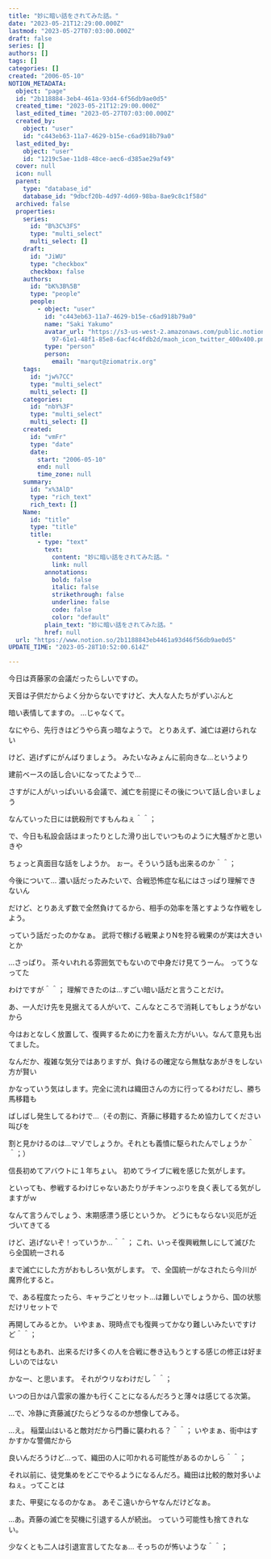 ```yaml
---
title: "妙に暗い話をされてみた話。"
date: "2023-05-21T12:29:00.000Z"
lastmod: "2023-05-27T07:03:00.000Z"
draft: false
series: []
authors: []
tags: []
categories: []
created: "2006-05-10"
NOTION_METADATA:
  object: "page"
  id: "2b118884-3eb4-461a-93d4-6f56db9ae0d5"
  created_time: "2023-05-21T12:29:00.000Z"
  last_edited_time: "2023-05-27T07:03:00.000Z"
  created_by:
    object: "user"
    id: "c443eb63-11a7-4629-b15e-c6ad918b79a0"
  last_edited_by:
    object: "user"
    id: "1219c5ae-11d8-48ce-aec6-d385ae29af49"
  cover: null
  icon: null
  parent:
    type: "database_id"
    database_id: "9dbcf20b-4d97-4d69-98ba-8ae9c8c1f58d"
  archived: false
  properties:
    series:
      id: "B%3C%3FS"
      type: "multi_select"
      multi_select: []
    draft:
      id: "JiWU"
      type: "checkbox"
      checkbox: false
    authors:
      id: "bK%3B%5B"
      type: "people"
      people:
        - object: "user"
          id: "c443eb63-11a7-4629-b15e-c6ad918b79a0"
          name: "Saki Yakumo"
          avatar_url: "https://s3-us-west-2.amazonaws.com/public.notion-static.com/3ad1c4\
            97-61e1-48f1-85e8-6acf4c4fdb2d/maoh_icon_twitter_400x400.png"
          type: "person"
          person:
            email: "marqut@ziomatrix.org"
    tags:
      id: "jw%7CC"
      type: "multi_select"
      multi_select: []
    categories:
      id: "nbY%3F"
      type: "multi_select"
      multi_select: []
    created:
      id: "vmFr"
      type: "date"
      date:
        start: "2006-05-10"
        end: null
        time_zone: null
    summary:
      id: "x%3AlD"
      type: "rich_text"
      rich_text: []
    Name:
      id: "title"
      type: "title"
      title:
        - type: "text"
          text:
            content: "妙に暗い話をされてみた話。"
            link: null
          annotations:
            bold: false
            italic: false
            strikethrough: false
            underline: false
            code: false
            color: "default"
          plain_text: "妙に暗い話をされてみた話。"
          href: null
  url: "https://www.notion.so/2b1188843eb4461a93d46f56db9ae0d5"
UPDATE_TIME: "2023-05-28T10:52:00.614Z"

---
```

<link rel="stylesheet" href="https://cdn.jsdelivr.net/npm/katex@0.16.2/dist/katex.min.css" integrity="sha384-bYdxxUwYipFNohQlHt0bjN/LCpueqWz13HufFEV1SUatKs1cm4L6fFgCi1jT643X" crossorigin="anonymous">


今日は斉藤家の会議だったらしいですの。


天音は子供だからよく分からないですけど、大人な人たちがずいぶんと


暗い表情してますの。 …じゃなくて。


なにやら、先行きはどうやら真っ暗なようで。 とりあえず、滅亡は避けられない


けど、逃げずにがんばりましょう。 みたいなみょんに前向きな…というより


建前ベースの話し合いになってたようで…


さすがに人がいっぱいいる会議で、滅亡を前提にその後について話し合いましょう


なんていった日には銃殺刑ですもんねぇ＾＾；


で、今日も私設会話はまったりとした滑り出しでいつものように大騒ぎかと思いきや


ちょっと真面目な話をしようか。 ぉー。そういう話も出来るのか＾＾；


今後について… 濃い話だったみたいで、合戦恐怖症な私にはさっぱり理解できないん


だけど、とりあえず数で全然負けてるから、相手の効率を落とすような作戦をしよう。


っていう話だったのかなぁ。 武将で稼げる戦果よりNを狩る戦果のが実は大きいとか


…さっぱり。 茶々いれれる雰囲気でもないので中身だけ見てうーん。 ってうなってた


わけですが＾＾； 理解できたのは…すごい暗い話だと言うことだけ。


あ、一人だけ先を見据えてる人がいて、こんなところで消耗してもしょうがないから


今はおとなしく放置して、復興するために力を蓄えた方がいい。なんて意見も出てました。


なんだか、複雑な気分ではありますが、負けるの確定なら無駄なあがきをしない方が賢い


かなっていう気はします。完全に流れは織田さんの方に行ってるわけだし、勝ち馬移籍も


ばしばし発生してるわけで…（その割に、斉藤に移籍するため協力してください叫びを


割と見かけるのは…マゾでしょうか。それとも義憤に駆られたんでしょうか＾＾；）


信長初めてアバウトに１年ちょい。 初めてライブに戦を感じた気がします。


といっても、参戦するわけじゃないあたりがチキンっぷりを良く表してる気がしますがｗ


なんて言うんでしょう、末期感漂う感じというか。 どうにもならない災厄が近づいてきてる


けど、逃げないぞ！っていうか…＾＾； これ、いっそ復興戦無しにして滅びたら全国統一される


まで滅亡にした方がおもしろい気がします。 で、全国統一がなされたら今川が魔界化すると。


で、ある程度たったら、キャラごとリセット…は難しいでしょうから、国の状態だけリセットで


再開してみるとか。 いやまぁ、現時点でも復興ってかなり難しいみたいですけど＾＾；


何はともあれ、出来るだけ多くの人を合戦に巻き込もうとする感じの修正は好ましいのではない


かなー、と思います。 それがウリなわけだし＾＾；


いつの日かは八雲家の誰かも行くことになるんだろうと薄々は感じてる次第。


…で、冷静に斉藤滅びたらどうなるのか想像してみる。


…え。 稲葉山はいると敵対だから門番に襲われる？＾＾； いやまぁ、街中はすかすかな警備だから


良いんだろうけど…って、織田の人に叩かれる可能性があるのかしら＾＾；


それ以前に、徒党集めをどこでやるようになるんだろ。織田は比較的敵対多いよねぇ。ってことは


また、甲斐になるのかなぁ。 あそこ遠いからヤなんだけどなぁ。


…あ。斉藤の滅亡を契機に引退する人が続出。 っていう可能性も捨てきれない。


少なくとも二人は引退宣言してたなぁ… そっちのが怖いような＾＾；

